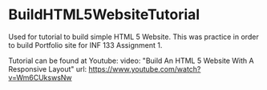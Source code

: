 # BuildHTML5WebsiteTutorial
Used for tutorial to build simple HTML 5 Website. This was practice in order to build Portfolio site for INF 133 Assignment 1.

Tutorial can be found at Youtube: 
video: "Build An HTML 5 Website With A Responsive Layout"
url: https://www.youtube.com/watch?v=Wm6CUkswsNw
